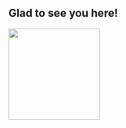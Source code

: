 ## Glad to see you here! 

<img height="180em" src="https://github-readme-stats.vercel.app/api?username=JMD110&show_icons=true&hide_border=true&&count_private=true&include_all_commits=true" />

